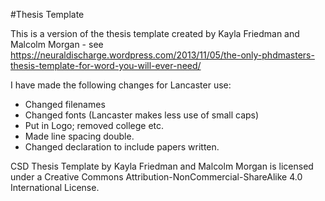 #Thesis Template

This is a version of the thesis template created by Kayla Friedman and Malcolm Morgan - see https://neuraldischarge.wordpress.com/2013/11/05/the-only-phdmasters-thesis-template-for-word-you-will-ever-need/

I have made the following changes for Lancaster use:
* Changed filenames
* Changed fonts (Lancaster makes less use of small caps)
* Put in Logo; removed college etc.
* Made line spacing double.
* Changed declaration to include papers written.

CSD Thesis Template by Kayla Friedman and Malcolm Morgan is licensed under a Creative Commons Attribution-NonCommercial-ShareAlike 4.0 International License.



